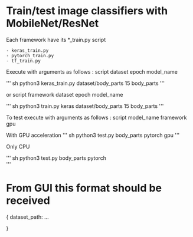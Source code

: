 # Train/test image classifiers with MobileNet/ResNet

Each framework have its *_train.py script

    - keras_train.py
    - pytorch_train.py
    - tf_train.py

Execute with arguments as follows : script dataset epoch model_name

''' sh
python3 keras_train.py dataset/body_parts 15 body_parts
'''

or script framework dataset epoch model_name

''' sh
python3 train.py keras dataset/body_parts 15 body_parts
'''


To test execute with arguments as follows : script model_name framework gpu

With GPU acceleration
''' sh
python3 test.py body_parts pytorch gpu 
'''

Only CPU 

''' sh
python3 test.py body_parts pytorch  
'''

# From GUI this format should be received

{
    dataset_path: ...
    
}